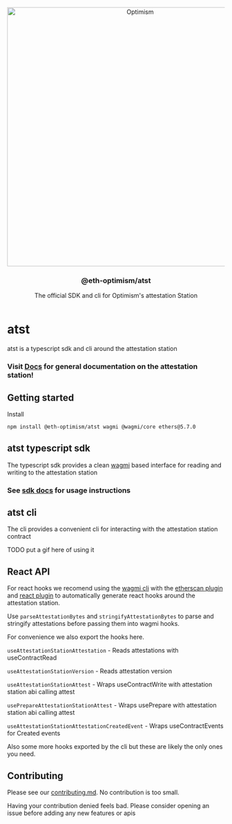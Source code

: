 <div align="center">
  <br />
  <br />
  <a href="https://optimism.io"><img alt="Optimism" src="https://raw.githubusercontent.com/ethereum-optimism/brand-kit/main/assets/svg/OPTIMISM-R.svg" width=600></a>
  <br />
  <h3>@eth-optimism/atst</h3> The official SDK and cli for Optimism's attestation Station
  <br />
</div>

<p align="center">

<p>
<a href="https://www.npmjs.com/package/@eth-optimism/atst" target="\_parent">
<img alt="" src="https://img.shields.io/npm/dm/@eth-optimism/atst.svg" />
</a>

# atst

atst is a typescript sdk and cli around the attestation station

### Visit [Docs](https://community.optimism.io/docs/governance/attestation-station/) for general documentation on the attestation station!

## Getting started

Install

```bash
npm install @eth-optimism/atst wagmi @wagmi/core ethers@5.7.0
```

## atst typescript sdk

The typescript sdk provides a clean [wagmi](https://wagmi.sh/) based interface for reading and writing to the attestation station

### See [sdk docs]() for usage instructions

## atst cli

The cli provides a convenient cli for interacting with the attestation station contract

TODO put a gif here of using it

## React API

For react hooks we recomend using the [wagmi cli](https://wagmi.sh/cli/getting-started) with the [etherscan plugin](https://wagmi.sh/cli/plugins/etherscan) and [react plugin](https://wagmi.sh/cli/plugins/react) to automatically generate react hooks around the attestation station.

Use `parseAttestationBytes` and `stringifyAttestationBytes` to parse and stringify attestations before passing them into wagmi hooks.

For convenience we also export the hooks here.

`useAttestationStationAttestation` - Reads attestations with useContractRead

`useAttestationStationVersion` - Reads attestation version

`useAttestationStationAttest` - Wraps useContractWrite with attestation station abi calling attest

`usePrepareAttestationStationAttest` - Wraps usePrepare with attestation station abi calling attest

`useAttestationStationAttestationCreatedEvent` - Wraps useContractEvents for Created events

Also some more hooks exported by the cli but these are likely the only ones you need.

## Contributing

Please see our [contributing.md](/docs/contributing.md). No contribution is too small.

Having your contribution denied feels bad. Please consider opening an issue before adding any new features or apis
